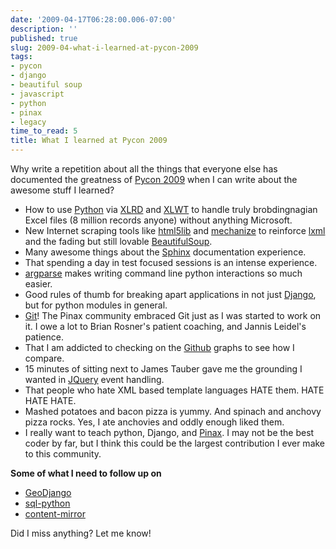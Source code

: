 ```yaml
---
date: '2009-04-17T06:28:00.006-07:00'
description: ''
published: true
slug: 2009-04-what-i-learned-at-pycon-2009
tags:
- pycon
- django
- beautiful soup
- javascript
- python
- pinax
- legacy
time_to_read: 5
title: What I learned at Pycon 2009
---
```


Why write a repetition about all the things that everyone else has documented the greatness of <a href="http://us.pycon.org/">Pycon 2009</a> when I can write about the awesome stuff I learned?<br /><ul><li>How to use <a href="http://python.org/">Python</a> via <a href="http://pypi.python.org/pypi/xlrd">XLRD</a> and <a href="http://pypi.python.org/pypi/xlwt/">XLWT</a> to handle truly brobdingnagian Excel files (8 million records anyone) without anything Microsoft.</li><li>New Internet scraping tools like <a href="http://code.google.com/p/html5lib/">html5lib</a> and <a href="http://wwwsearch.sourceforge.net/mechanize/">mechanize</a> to reinforce <a href="http://codespeak.net/lxml/">lxml</a> and the fading but still lovable <a href="http://www.crummy.com/software/BeautifulSoup/">BeautifulSoup</a>.</li><li>Many awesome things about the <a href="http://sphinx.pocoo.org/">Sphinx</a> documentation experience.<br /></li><li>That spending a day in test focused sessions is an intense experience.</li><li><a href="http://code.google.com/p/argparse">argparse</a> makes writing command line python interactions so much easier. </li><li>Good rules of thumb for breaking apart applications in not just <a href="http://djangoproject.com/">Django</a>, but for python modules in general.<br /></li><li><a href="http://git-scm.org/">Git</a>! The Pinax community embraced Git just as I was started to work on it. I owe a lot to Brian Rosner's patient coaching, and Jannis Leidel's patience.</li><li>That I am addicted to checking on the <a href="http://github.com/">Github</a> graphs to see how I compare.</li><li>15 minutes of sitting next to James Tauber gave me the grounding I wanted in <a href="http://jquery.com/">JQuery</a> event handling.</li><li>That people who hate XML based template languages HATE them. HATE HATE HATE.</li><li>Mashed potatoes and bacon pizza is yummy. And spinach and anchovy pizza rocks. Yes, I ate anchovies and oddly enough liked them. </li><li>I really want to teach python, Django, and <a href="http://pinaxproject.com/">Pinax</a>. I may not be the best coder by far, but I think this could be the largest contribution I ever make to this community.<br /></li></ul><span style="font-weight: bold;">Some of what  I need to follow up on</span><br /><ul><li><a href="http://geodjango.org/">GeoDjango</a></li><li><a href="http://pypi.python.org/pypi/sqlpython">sql-python</a> </li><li><a href="http://pypi.python.org/pypi/inquant.contentmirror">content-mirror</a></li></ul> Did I miss anything? Let me know!